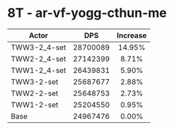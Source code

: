 # 8T - ar-vf-yogg-cthun-me
| Actor | DPS | Increase |
|---|:---:|:---:|
|TWW3-2_4-set|28700089|14.95%|
|TWW2-2_4-set|27142399|8.71%|
|TWW1-2_4-set|26439831|5.90%|
|TWW3-2-set|25687677|2.88%|
|TWW2-2-set|25648753|2.73%|
|TWW1-2-set|25204550|0.95%|
|Base|24967476|0.00%|
